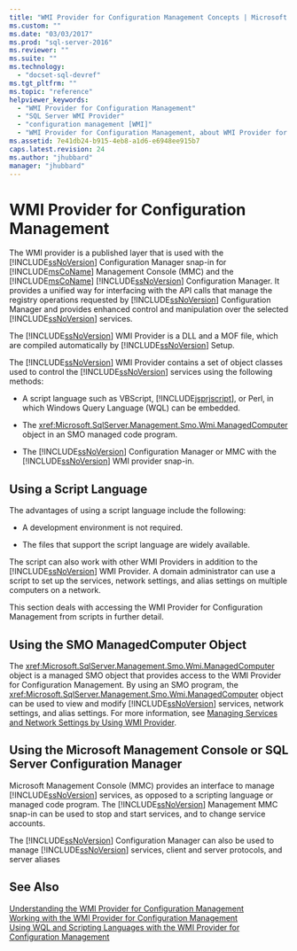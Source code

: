 ```yaml
---
title: "WMI Provider for Configuration Management Concepts | Microsoft Docs"
ms.custom: ""
ms.date: "03/03/2017"
ms.prod: "sql-server-2016"
ms.reviewer: ""
ms.suite: ""
ms.technology: 
  - "docset-sql-devref"
ms.tgt_pltfrm: ""
ms.topic: "reference"
helpviewer_keywords: 
  - "WMI Provider for Configuration Management"
  - "SQL Server WMI Provider"
  - "configuration management [WMI]"
  - "WMI Provider for Configuration Management, about WMI Provider for Configuration Management"
ms.assetid: 7e41db24-b915-4eb8-a1d6-e6948ee915b7
caps.latest.revision: 24
ms.author: "jhubbard"
manager: "jhubbard"
---
```

# WMI Provider for Configuration Management
  The WMI provider is a published layer that is used with the [!INCLUDE[ssNoVersion](../../a9notintoc/includes/ssnoversion-md.md)] Configuration Manager snap-in for [!INCLUDE[msCoName](../../a9notintoc/includes/msconame-md.md)] Management Console (MMC) and the [!INCLUDE[msCoName](../../a9notintoc/includes/msconame-md.md)] [!INCLUDE[ssNoVersion](../../a9notintoc/includes/ssnoversion-md.md)] Configuration Manager. It provides a unified way for interfacing with the API calls that manage the registry operations requested by [!INCLUDE[ssNoVersion](../../a9notintoc/includes/ssnoversion-md.md)] Configuration Manager and provides enhanced control and manipulation over the selected [!INCLUDE[ssNoVersion](../../a9notintoc/includes/ssnoversion-md.md)] services.  
  
 The [!INCLUDE[ssNoVersion](../../a9notintoc/includes/ssnoversion-md.md)] WMI Provider is a DLL and a MOF file, which are compiled automatically by [!INCLUDE[ssNoVersion](../../a9notintoc/includes/ssnoversion-md.md)] Setup.  
  
 The [!INCLUDE[ssNoVersion](../../a9notintoc/includes/ssnoversion-md.md)] WMI Provider contains a set of object classes used to control the [!INCLUDE[ssNoVersion](../../a9notintoc/includes/ssnoversion-md.md)] services using the following methods:  
  
-   A script language such as VBScript, [!INCLUDE[jsprjscript](../../relational-databases/wmi-provider-configuration/includes/jsprjscript-md.md)], or Perl, in which Windows Query Language (WQL) can be embedded.  
  
-   The <xref:Microsoft.SqlServer.Management.Smo.Wmi.ManagedComputer> object in an SMO managed code program.  
  
-   The [!INCLUDE[ssNoVersion](../../a9notintoc/includes/ssnoversion-md.md)] Configuration Manager or MMC with the [!INCLUDE[ssNoVersion](../../a9notintoc/includes/ssnoversion-md.md)] WMI provider snap-in.  
  
## Using a Script Language  
 The advantages of using a script language include the following:  
  
-   A development environment is not required.  
  
-   The files that support the script language are widely available.  
  
 The script can also work with other WMI Providers in addition to the [!INCLUDE[ssNoVersion](../../a9notintoc/includes/ssnoversion-md.md)] WMI Provider. A domain administrator can use a script to set up the services, network settings, and alias settings on multiple computers on a network.  
  
 This section deals with accessing the WMI Provider for Configuration Management from scripts in further detail.  
  
## Using the SMO ManagedComputer Object  
 The <xref:Microsoft.SqlServer.Management.Smo.Wmi.ManagedComputer> object is a managed SMO object that provides access to the WMI Provider for Configuration Management. By using an SMO program, the <xref:Microsoft.SqlServer.Management.Smo.Wmi.ManagedComputer> object can be used to view and modify [!INCLUDE[ssNoVersion](../../a9notintoc/includes/ssnoversion-md.md)] services, network settings, and alias settings. For more information, see [Managing Services and Network Settings by Using WMI Provider](../../relational-databases/server-management-objects-smo/tasks/managing-services-and-network-settings-by-using-wmi-provider.md).  
  
## Using the Microsoft Management Console or SQL Server Configuration Manager  
 Microsoft Management Console (MMC) provides an interface to manage [!INCLUDE[ssNoVersion](../../a9notintoc/includes/ssnoversion-md.md)] services, as opposed to a scripting language or managed code program. The [!INCLUDE[ssNoVersion](../../a9notintoc/includes/ssnoversion-md.md)] Management MMC snap-in can be used to stop and start services, and to change service accounts.  
  
 The [!INCLUDE[ssNoVersion](../../a9notintoc/includes/ssnoversion-md.md)] Configuration Manager can also be used to manage [!INCLUDE[ssNoVersion](../../a9notintoc/includes/ssnoversion-md.md)] services, client and server protocols, and server aliases  
  
## See Also  
 [Understanding the WMI Provider for Configuration Management](../../relational-databases/wmi-provider-configuration/understanding-the-wmi-provider-for-configuration-management.md)   
 [Working with the WMI Provider for Configuration Management](../../relational-databases/wmi-provider-configuration/working-with-the-wmi-provider-for-configuration-management.md)   
 [Using WQL and Scripting Languages with the WMI Provider for Configuration Management](../../relational-databases/wmi-provider-configuration/c1e64905-3c2b-4974-88f4-abf17cf7e289.md)  
  
  